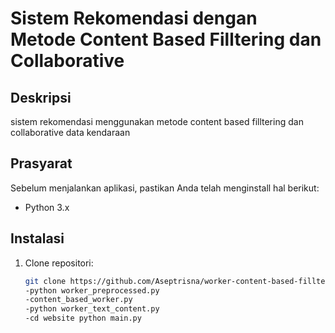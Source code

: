 # Sistem Rekomendasi dengan Metode Content Based Filltering dan Collaborative

## Deskripsi
sistem rekomendasi menggunakan metode content based filltering dan collaborative data kendaraan

## Prasyarat
Sebelum menjalankan aplikasi, pastikan Anda telah menginstall hal berikut:
- Python 3.x

## Instalasi
1. Clone repositori:
   ```bash
   git clone https://github.com/Aseptrisna/worker-content-based-filltering-dan-collaborative.git
   -python worker_preprocessed.py
   -content_based_worker.py
   -python worker_text_content.py
   -cd website python main.py
